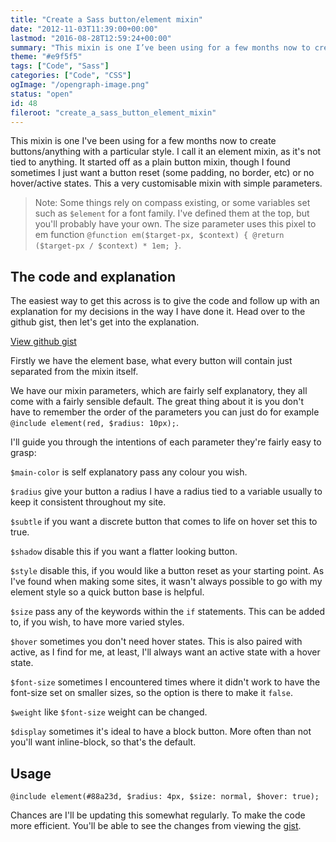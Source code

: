 ```yaml
---
title: "Create a Sass button/element mixin"
date: "2012-11-03T11:39:00+00:00"
lastmod: "2016-08-28T12:59:24+00:00"
summary: "This mixin is one I’ve been using for a few months now to create buttons/anything with a particular style."
theme: "#e9f5f5"
tags: ["Code", "Sass"]
categories: ["Code", "CSS"]
ogImage: "/opengraph-image.png"
status: "open"
id: 48
fileroot: "create_a_sass_button_element_mixin"
---
```


This mixin is one I've been using for a few months now to create buttons/anything with a particular style. I call it an element mixin, as it's not tied to anything. It started off as a plain button mixin, though I found sometimes I just want a button reset (some padding, no border, etc) or no hover/active states. This a very customisable mixin with simple parameters.

> Note: Some things rely on compass existing, or some variables set such as `$element` for a font family. I've defined them at the top, but you'll probably have your own. The size parameter uses this pixel to em function `@function em($target-px, $context) { @return ($target-px / $context) * 1em; }`.

## The code and explanation
The easiest way to get this across is to give the code and follow up with an explanation for my decisions in the way I have done it. Head over to the github gist, then let's get into the explanation.

<p><a href="https://gist.github.com/4007030.js">View github gist</a></p>

Firstly we have the element base, what every button will contain just separated from the mixin itself.

We have our mixin parameters, which are fairly self explanatory, they all come with a fairly sensible default. The great thing about it is you don't have to remember the order of the parameters you can just do for example `@include element(red, $radius: 10px);`.

I'll guide you through the intentions of each parameter they're fairly easy to grasp:

`$main-color` is self explanatory pass any colour you wish.

`$radius` give your button a radius I have a radius tied to a variable usually to keep it consistent throughout my site.

`$subtle` if you want a discrete button that comes to life on hover set this to true.

`$shadow` disable this if you want a flatter looking button.

`$style` disable this, if you would like a button reset as your starting point. As I've found when making some sites, it wasn't always possible to go with my element style so a quick button base is helpful.

`$size` pass any of the keywords within the `if` statements. This can be added to, if you wish, to have more varied styles.

`$hover` sometimes you don't need hover states. This is also paired with active, as I find for me, at least, I'll always want an active state with a hover state.

`$font-size` sometimes I encountered times where it didn't work to have the font-size set on smaller sizes, so the option is there to make it `false`.

`$weight` like `$font-size` weight can be changed.

`$display` sometimes it's ideal to have a block button. More often than not you'll want inline-block, so that's the default.


## Usage
`@include element(#88a23d, $radius: 4px, $size: normal, $hover: true);`

Chances are I'll be updating this somewhat regularly. To make the code more efficient. You'll be able to see the changes from viewing the [gist](https://gist.github.com/4007030 "The gist for this mixin").
